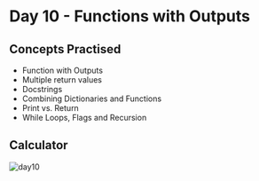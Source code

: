# Day 10 - Functions with Outputs
## Concepts Practised
- Function with Outputs
- Multiple return values
- Docstrings
- Combining Dictionaries and Functions
- Print vs. Return
- While Loops, Flags and Recursion
## Calculator
![day10](https://user-images.githubusercontent.com/98851253/154529776-2a53b345-94bd-4a93-b1d5-a80830531055.gif)
